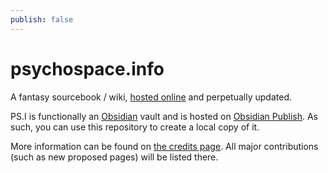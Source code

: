 ```yaml
---
publish: false
---
```


# psychospace.info
A fantasy sourcebook / wiki, [hosted online](https://psychospace.info) and perpetually updated. 

PS.I is functionally an [Obsidian](https://obsidian.md) vault and is hosted on [Obsidian Publish](https://publish.obsidian.md). As such, you can use this repository to create a local copy of it.

More information can be found on [the credits page](https://psychospace.info/credits). All major contributions (such as new proposed pages) will be listed there.
